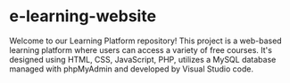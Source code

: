 # e-learning-website
Welcome to our Learning Platform repository! This project is a web-based learning platform where users can access a variety of free courses. It's designed using HTML, CSS, JavaScript, PHP, utilizes a MySQL database managed with phpMyAdmin and developed by Visual Studio code.

